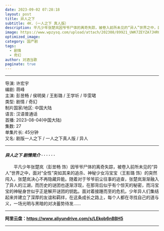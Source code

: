 ```yaml
---
date: 2023-09-02 07:28:18
layout: post
title: 异人之下
subtitle: 4K.（一人之下 真人版）
description: 平凡少年张楚岚因爷爷尸体的离奇失踪，被卷入前所未见的“异人”世界之中，面对“全性”突如其来的追杀、神秘少女冯宝宝的突然闯入，张楚岚决心不再隐藏异能。随着对于爷爷前尘往事的追查，张楚岚渐渐融入了异人的江湖...
image: https://www.wpzysq.com/upload/attach/202308/89921_UWK7ZEYZA7JHRQ9.png
optimized_image: 
category: 国产剧
tags:
  - 剧情
  - 奇幻
author: 对酒当歌
paginate: true
---
```


---

导演: 许宏宇  
编剧: 蒋峰  
主演: 彭昱畅 / 侯明昊 / 王影璐 / 王学圻 / 毕雯珺  
类型: 剧情 / 奇幻  
制片国家/地区: 中国大陆  
语言: 汉语普通话  
首播: 2023-08-04(中国大陆)  
集数: 27  
单集片长: 45分钟  
又名: 剧版一人之下 / 一人之下真人版 / 异人  

---

#### *异人之下 剧情简介 · · · · · ·*

　　平凡少年张楚岚（彭昱畅 饰）因爷爷尸体的离奇失踪，被卷入前所未见的“异人”世界之中，面对“全性”突如其来的追杀、神秘少女冯宝宝（王影璐 饰）的突然闯入，张楚岚决心不再隐藏异能。随着对于爷爷前尘往事的追查，张楚岚渐渐融入了异人的江湖，而历史的谜团也逐渐浮现，在那背后似乎有个惊天的秘密，而冯宝宝的神秘身世似乎正是解开谜团的钥匙。面对着接踵而至的危机，少年异人们集结起来并建立了深厚的友谊和羁绊，在这条成长之路上，每个人都在寻找自己的道与义，一场光明与黑暗的对决蓄势待发……

---

**阿里云盘：<https://www.aliyundrive.com/s/LEkob6nBBH5>**

---
